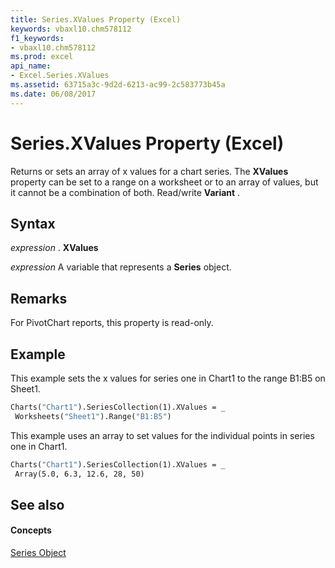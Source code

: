 ```yaml
---
title: Series.XValues Property (Excel)
keywords: vbaxl10.chm578112
f1_keywords:
- vbaxl10.chm578112
ms.prod: excel
api_name:
- Excel.Series.XValues
ms.assetid: 63715a3c-9d2d-6213-ac99-2c583773b45a
ms.date: 06/08/2017
---
```



# Series.XValues Property (Excel)

Returns or sets an array of x values for a chart series. The  **XValues** property can be set to a range on a worksheet or to an array of values, but it cannot be a combination of both. Read/write **Variant** .


## Syntax

 _expression_ . **XValues**

 _expression_ A variable that represents a **Series** object.


## Remarks

For PivotChart reports, this property is read-only.


## Example

This example sets the x values for series one in Chart1 to the range B1:B5 on Sheet1.


```vb
Charts("Chart1").SeriesCollection(1).XValues = _ 
 Worksheets("Sheet1").Range("B1:B5")
```

This example uses an array to set values for the individual points in series one in Chart1.




```vb
Charts("Chart1").SeriesCollection(1).XValues = _ 
 Array(5.0, 6.3, 12.6, 28, 50)
```


## See also


#### Concepts


[Series Object](Excel.Series(objec).md)

